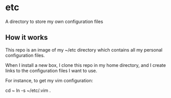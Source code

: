 # etc

A directory to store my own configuration files

## How it works

This repo is an image of my ~/etc directory which contains all my
personal configuration files.

When I install a new box, I clone this repo in my home directory,
and I create links to the configuration files I want to use.

For instance, to get my vim configuration:

cd ~
ln -s ~/etc/.vim .

